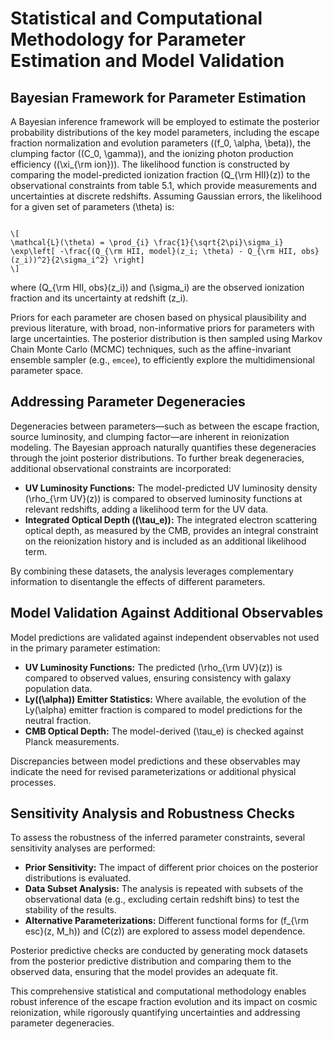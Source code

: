 <!-- filename: parameter_estimation_model_validation.md -->
# Statistical and Computational Methodology for Parameter Estimation and Model Validation

## Bayesian Framework for Parameter Estimation

A Bayesian inference framework will be employed to estimate the posterior probability distributions of the key model parameters, including the escape fraction normalization and evolution parameters (\(f_0, \alpha, \beta\)), the clumping factor (\(C_0, \gamma\)), and the ionizing photon production efficiency (\(\xi_{\rm ion}\)). The likelihood function is constructed by comparing the model-predicted ionization fraction \(Q_{\rm HII}(z)\) to the observational constraints from table 5.1, which provide measurements and uncertainties at discrete redshifts. Assuming Gaussian errors, the likelihood for a given set of parameters \(\theta\) is:

<code>
\[
\mathcal{L}(\theta) = \prod_{i} \frac{1}{\sqrt{2\pi}\sigma_i} \exp\left[ -\frac{(Q_{\rm HII, model}(z_i; \theta) - Q_{\rm HII, obs}(z_i))^2}{2\sigma_i^2} \right]
\]
</code>

where \(Q_{\rm HII, obs}(z_i)\) and \(\sigma_i\) are the observed ionization fraction and its uncertainty at redshift \(z_i\).

Priors for each parameter are chosen based on physical plausibility and previous literature, with broad, non-informative priors for parameters with large uncertainties. The posterior distribution is then sampled using Markov Chain Monte Carlo (MCMC) techniques, such as the affine-invariant ensemble sampler (e.g., `emcee`), to efficiently explore the multidimensional parameter space.

## Addressing Parameter Degeneracies

Degeneracies between parameters—such as between the escape fraction, source luminosity, and clumping factor—are inherent in reionization modeling. The Bayesian approach naturally quantifies these degeneracies through the joint posterior distributions. To further break degeneracies, additional observational constraints are incorporated:

- **UV Luminosity Functions:** The model-predicted UV luminosity density \(\rho_{\rm UV}(z)\) is compared to observed luminosity functions at relevant redshifts, adding a likelihood term for the UV data.
- **Integrated Optical Depth (\(\tau_e\)):** The integrated electron scattering optical depth, as measured by the CMB, provides an integral constraint on the reionization history and is included as an additional likelihood term.

By combining these datasets, the analysis leverages complementary information to disentangle the effects of different parameters.

## Model Validation Against Additional Observables

Model predictions are validated against independent observables not used in the primary parameter estimation:

- **UV Luminosity Functions:** The predicted \(\rho_{\rm UV}(z)\) is compared to observed values, ensuring consistency with galaxy population data.
- **Ly(\(\alpha\)) Emitter Statistics:** Where available, the evolution of the Ly\(\alpha\) emitter fraction is compared to model predictions for the neutral fraction.
- **CMB Optical Depth:** The model-derived \(\tau_e\) is checked against Planck measurements.

Discrepancies between model predictions and these observables may indicate the need for revised parameterizations or additional physical processes.

## Sensitivity Analysis and Robustness Checks

To assess the robustness of the inferred parameter constraints, several sensitivity analyses are performed:

- **Prior Sensitivity:** The impact of different prior choices on the posterior distributions is evaluated.
- **Data Subset Analysis:** The analysis is repeated with subsets of the observational data (e.g., excluding certain redshift bins) to test the stability of the results.
- **Alternative Parameterizations:** Different functional forms for \(f_{\rm esc}(z, M_h)\) and \(C(z)\) are explored to assess model dependence.

Posterior predictive checks are conducted by generating mock datasets from the posterior predictive distribution and comparing them to the observed data, ensuring that the model provides an adequate fit.

This comprehensive statistical and computational methodology enables robust inference of the escape fraction evolution and its impact on cosmic reionization, while rigorously quantifying uncertainties and addressing parameter degeneracies.